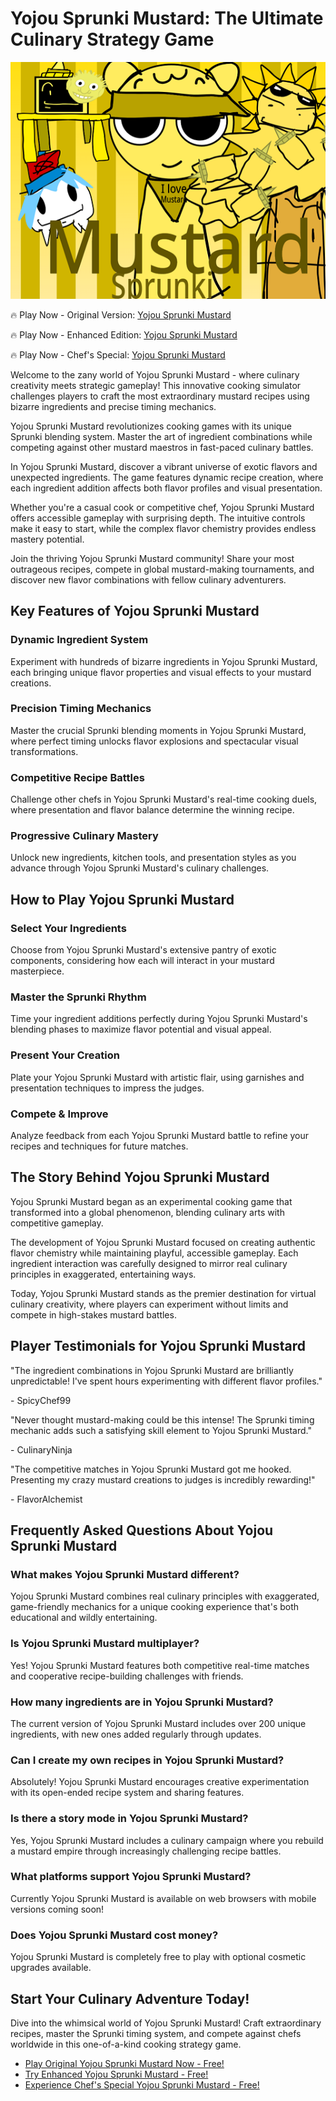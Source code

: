 # Yojou Sprunki Mustard: The Ultimate Culinary Strategy Game

![Yojou Sprunki Mustard](https://raw.githubusercontent.com/sprunkiscrunkly/yojou-sprunki-mustard/refs/heads/main/yojou-sprunki-mustard.png "Yojou Sprunki Mustard")

🔥 Play Now - Original Version: [Yojou Sprunki Mustard](https://sprunksters.com/yojou-sprunki-mustard/ "Yojou Sprunki Mustard")

🔥 Play Now - Enhanced Edition: [Yojou Sprunki Mustard](https://sprunkiscrunkly.com/yojou-sprunki-mustard/ "Yojou Sprunki Mustard")

🔥 Play Now - Chef's Special: [Yojou Sprunki Mustard](https://sprunkipyramixed.com/yojou-sprunki-mustard/ "Yojou Sprunki Mustard")

Welcome to the zany world of Yojou Sprunki Mustard - where culinary creativity meets strategic gameplay! This innovative cooking simulator challenges players to craft the most extraordinary mustard recipes using bizarre ingredients and precise timing mechanics.

Yojou Sprunki Mustard revolutionizes cooking games with its unique Sprunki blending system. Master the art of ingredient combinations while competing against other mustard maestros in fast-paced culinary battles.

In Yojou Sprunki Mustard, discover a vibrant universe of exotic flavors and unexpected ingredients. The game features dynamic recipe creation, where each ingredient addition affects both flavor profiles and visual presentation.

Whether you're a casual cook or competitive chef, Yojou Sprunki Mustard offers accessible gameplay with surprising depth. The intuitive controls make it easy to start, while the complex flavor chemistry provides endless mastery potential.

Join the thriving Yojou Sprunki Mustard community! Share your most outrageous recipes, compete in global mustard-making tournaments, and discover new flavor combinations with fellow culinary adventurers.

## Key Features of Yojou Sprunki Mustard

### Dynamic Ingredient System

Experiment with hundreds of bizarre ingredients in Yojou Sprunki Mustard, each bringing unique flavor properties and visual effects to your mustard creations.

### Precision Timing Mechanics

Master the crucial Sprunki blending moments in Yojou Sprunki Mustard, where perfect timing unlocks flavor explosions and spectacular visual transformations.

### Competitive Recipe Battles

Challenge other chefs in Yojou Sprunki Mustard's real-time cooking duels, where presentation and flavor balance determine the winning recipe.

### Progressive Culinary Mastery

Unlock new ingredients, kitchen tools, and presentation styles as you advance through Yojou Sprunki Mustard's culinary challenges.

## How to Play Yojou Sprunki Mustard

### Select Your Ingredients

Choose from Yojou Sprunki Mustard's extensive pantry of exotic components, considering how each will interact in your mustard masterpiece.

### Master the Sprunki Rhythm

Time your ingredient additions perfectly during Yojou Sprunki Mustard's blending phases to maximize flavor potential and visual appeal.

### Present Your Creation

Plate your Yojou Sprunki Mustard with artistic flair, using garnishes and presentation techniques to impress the judges.

### Compete & Improve

Analyze feedback from each Yojou Sprunki Mustard battle to refine your recipes and techniques for future matches.

## The Story Behind Yojou Sprunki Mustard

Yojou Sprunki Mustard began as an experimental cooking game that transformed into a global phenomenon, blending culinary arts with competitive gameplay.

The development of Yojou Sprunki Mustard focused on creating authentic flavor chemistry while maintaining playful, accessible gameplay. Each ingredient interaction was carefully designed to mirror real culinary principles in exaggerated, entertaining ways.

Today, Yojou Sprunki Mustard stands as the premier destination for virtual culinary creativity, where players can experiment without limits and compete in high-stakes mustard battles.

## Player Testimonials for Yojou Sprunki Mustard

"The ingredient combinations in Yojou Sprunki Mustard are brilliantly unpredictable! I've spent hours experimenting with different flavor profiles."

\- SpicyChef99

"Never thought mustard-making could be this intense! The Sprunki timing mechanic adds such a satisfying skill element to Yojou Sprunki Mustard."

\- CulinaryNinja

"The competitive matches in Yojou Sprunki Mustard got me hooked. Presenting my crazy mustard creations to judges is incredibly rewarding!"

\- FlavorAlchemist

## Frequently Asked Questions About Yojou Sprunki Mustard

### What makes Yojou Sprunki Mustard different?

Yojou Sprunki Mustard combines real culinary principles with exaggerated, game-friendly mechanics for a unique cooking experience that's both educational and wildly entertaining.

### Is Yojou Sprunki Mustard multiplayer?

Yes! Yojou Sprunki Mustard features both competitive real-time matches and cooperative recipe-building challenges with friends.

### How many ingredients are in Yojou Sprunki Mustard?

The current version of Yojou Sprunki Mustard includes over 200 unique ingredients, with new ones added regularly through updates.

### Can I create my own recipes in Yojou Sprunki Mustard?

Absolutely! Yojou Sprunki Mustard encourages creative experimentation with its open-ended recipe system and sharing features.

### Is there a story mode in Yojou Sprunki Mustard?

Yes, Yojou Sprunki Mustard includes a culinary campaign where you rebuild a mustard empire through increasingly challenging recipe battles.

### What platforms support Yojou Sprunki Mustard?

Currently Yojou Sprunki Mustard is available on web browsers with mobile versions coming soon!

### Does Yojou Sprunki Mustard cost money?

Yojou Sprunki Mustard is completely free to play with optional cosmetic upgrades available.

## Start Your Culinary Adventure Today!

Dive into the whimsical world of Yojou Sprunki Mustard! Craft extraordinary recipes, master the Sprunki timing system, and compete against chefs worldwide in this one-of-a-kind cooking strategy game.

- [Play Original Yojou Sprunki Mustard Now - Free!](https://sprunksters.com/yojou-sprunki-mustard/)
- [Try Enhanced Yojou Sprunki Mustard - Free!](https://sprunkiscrunkly.com/yojou-sprunki-mustard/)
- [Experience Chef's Special Yojou Sprunki Mustard - Free!](https://sprunkipyramixed.com/yojou-sprunki-mustard/)
